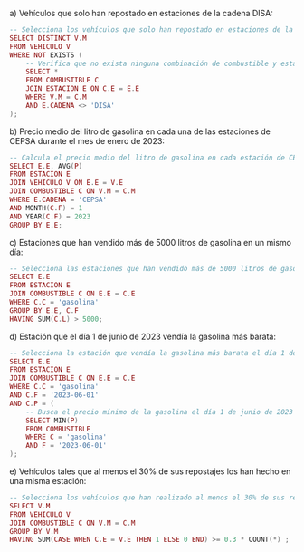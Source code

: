 a) Vehículos que solo han repostado en estaciones de la cadena DISA:
```lua
-- Selecciona los vehículos que solo han repostado en estaciones de la cadena DISA
SELECT DISTINCT V.M
FROM VEHICULO V
WHERE NOT EXISTS (
    -- Verifica que no exista ninguna combinación de combustible y estación que no sea de la cadena DISA para el vehículo
    SELECT *
    FROM COMBUSTIBLE C
    JOIN ESTACION E ON C.E = E.E
    WHERE V.M = C.M
    AND E.CADENA <> 'DISA'
);
```

b) Precio medio del litro de gasolina en cada una de las estaciones de CEPSA durante el mes de enero de 2023:
```lua
-- Calcula el precio medio del litro de gasolina en cada estación de CEPSA durante enero de 2023
SELECT E.E, AVG(P)
FROM ESTACION E
JOIN VEHICULO V ON E.E = V.E
JOIN COMBUSTIBLE C ON V.M = C.M
WHERE E.CADENA = 'CEPSA'
AND MONTH(C.F) = 1
AND YEAR(C.F) = 2023
GROUP BY E.E;
```

c) Estaciones que han vendido más de 5000 litros de gasolina en un mismo día:
```lua
-- Selecciona las estaciones que han vendido más de 5000 litros de gasolina en un mismo día
SELECT E.E
FROM ESTACION E
JOIN COMBUSTIBLE C ON E.E = C.E
WHERE C.C = 'gasolina'
GROUP BY E.E, C.F
HAVING SUM(C.L) > 5000;
```

d) Estación que el día 1 de junio de 2023 vendía la gasolina más barata:
```lua
-- Selecciona la estación que vendía la gasolina más barata el día 1 de junio de 2023
SELECT E.E
FROM ESTACION E
JOIN COMBUSTIBLE C ON E.E = C.E
WHERE C.C = 'gasolina'
AND C.F = '2023-06-01'
AND C.P = (
    -- Busca el precio mínimo de la gasolina el día 1 de junio de 2023
    SELECT MIN(P)
    FROM COMBUSTIBLE
    WHERE C = 'gasolina'
    AND F = '2023-06-01'
);
```

e) Vehículos tales que al menos el 30% de sus repostajes los han hecho en una misma estación:
```lua
-- Selecciona los vehículos que han realizado al menos el 30% de sus repostajes en una misma estación
SELECT V.M
FROM VEHICULO V
JOIN COMBUSTIBLE C ON V.M = C.M
GROUP BY V.M
HAVING SUM(CASE WHEN C.E = V.E THEN 1 ELSE 0 END) >= 0.3 * COUNT(*) ;
```
